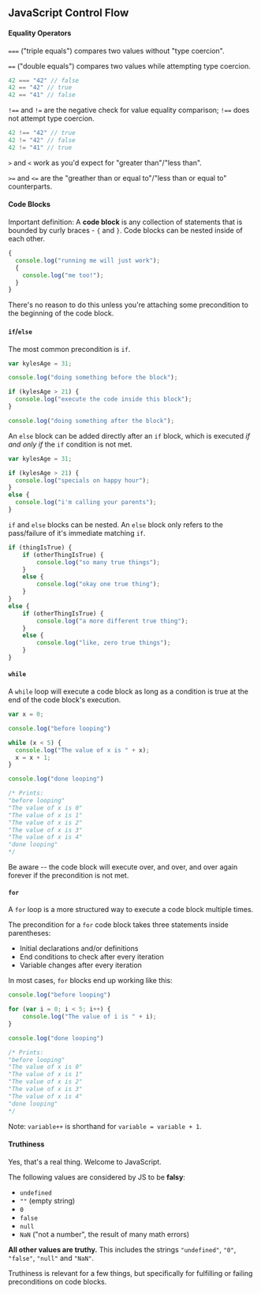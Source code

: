 ## JavaScript Control Flow

#### Equality Operators

`===` ("triple equals") compares two values without "type coercion". 

`==` ("double equals") compares two values while attempting type coercion.

```js
42 === "42" // false
42 == "42" // true
42 == "41" // false
```

`!==` and `!=` are the negative check for value equality comparison; `!==` does not attempt type coercion.

```js
42 !== "42" // true
42 != "42" // false
42 != "41" // true
```

`>` and `<` work as you'd expect for "greater than"/"less than".

`>=` and `<=` are the "greather than or equal to"/"less than or equal to" counterparts.

#### Code Blocks

Important definition: A **code block** is any collection of statements that is bounded by curly braces - `{` and `}`. Code blocks can be nested inside of each other.

```js
{ 
  console.log("running me will just work"); 
  {
    console.log("me too!"); 
  }
}
```

There's no reason to do this unless you're attaching some precondition to the beginning of the code block.

#### `if`/`else`

The most common precondition is `if`.

```js
var kylesAge = 31;

console.log("doing something before the block");

if (kylesAge > 21) {
  console.log("execute the code inside this block");
}

console.log("doing something after the block");
```

An `else` block can be added directly after an `if` block, which is executed *if and only if* the `if` condition is not met.

```js
var kylesAge = 31;

if (kylesAge > 21) {
  console.log("specials on happy hour");
}
else {
  console.log("i'm calling your parents");
}
```

`if` and `else` blocks can be nested. An `else` block only refers to the pass/failure of it's immediate matching `if`.

```js
if (thingIsTrue) {
    if (otherThingIsTrue) {
        console.log("so many true things");
    }
    else {
        console.log("okay one true thing");
    }
}
else {
    if (otherThingIsTrue) {
        console.log("a more different true thing");
    }
    else {
        console.log("like, zero true things");
    }
}
```

#### `while`

A `while` loop will execute a code block as long as a condition is true at the end of the code block's execution.

```js
var x = 0;

console.log("before looping")

while (x < 5) {
  console.log("The value of x is " + x);
  x = x + 1;
}

console.log("done looping")

/* Prints:
"before looping"
"The value of x is 0"
"The value of x is 1"
"The value of x is 2"
"The value of x is 3"
"The value of x is 4"
"done looping"
*/
```

Be aware -- the code block will execute over, and over, and over again forever if the precondition is not met.

#### `for`

A `for` loop is a more structured way to execute a code block multiple times.

The precondition for a `for` code block takes three statements inside parentheses:

* Initial declarations and/or definitions
* End conditions to check after every iteration
* Variable changes after every iteration

In most cases, `for` blocks end up working like this:

```js
console.log("before looping")

for (var i = 0; i < 5; i++) {
    console.log("The value of i is " + i);
}

console.log("done looping")

/* Prints:
"before looping"
"The value of x is 0"
"The value of x is 1"
"The value of x is 2"
"The value of x is 3"
"The value of x is 4"
"done looping"
*/
```

Note: `variable++` is shorthand for `variable = variable + 1`.

#### Truthiness

Yes, that's a real thing. Welcome to JavaScript.

The following values are considered by JS to be **falsy**:

* `undefined`
* `""` (empty string)
* `0`
* `false`
* `null`
* `NaN` ("not a number", the result of many math errors)

**All other values are truthy.** This includes the strings `"undefined"`, `"0"`, `"false"`, `"null"` and `"NaN"`.

Truthiness is relevant for a few things, but specifically for fulfilling or failing preconditions on code blocks.